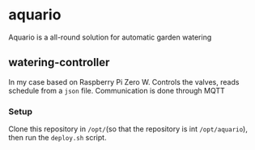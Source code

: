 # aquario
Aquario is a all-round solution for automatic garden watering

## watering-controller
In my case based on Raspberry Pi Zero W. Controls the valves, reads schedule from a `json` file.
Communication is done through MQTT

### Setup
Clone this repository in `/opt/`(so that the repository is int `/opt/aquario`), then run the `deploy.sh` script.